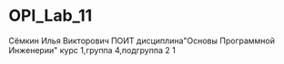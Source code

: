 # OPI_Lab_11
Сёмкин 
Илья
Викторович
ПОИТ
дисциплина"Основы Программной Инженерии"
курс 1,группа 4,подгруппа 2
1
